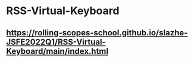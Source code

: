 # RSS-Virtual-Keyboard
## https://rolling-scopes-school.github.io/slazhe-JSFE2022Q1/RSS-Virtual-Keyboard/main/index.html
